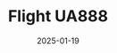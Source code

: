 ---
layout: photo-detail
title: "Flight UA888"
date: 2025-01-19
collection: photos
header:
  teaser: "https://kw-aviation.oss-cn-beijing.aliyuncs.com/25.1.19.UA888.jpg"
shooting_date: 2025-01-19
flight_number: "UA888"
origin_destination: "SFO-PEK"
registration_number: ""
aircraft_type: "Boeing 777-200ER"
livery: ""
---